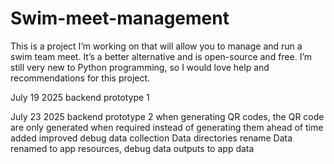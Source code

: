 # Swim-meet-management
This is a project I’m working on that will allow you to manage and run a swim team meet. It’s a better alternative and is open-source and free. I’m still very new to Python programming, so I would love help and recommendations for this project.



July 19 2025 backend prototype 1

July 23 2025 backend prototype 2
when generating QR codes, the QR code are only generated when required instead of generating them ahead of time added improved debug data collection Data directories rename Data renamed to app resources, debug data outputs to app data